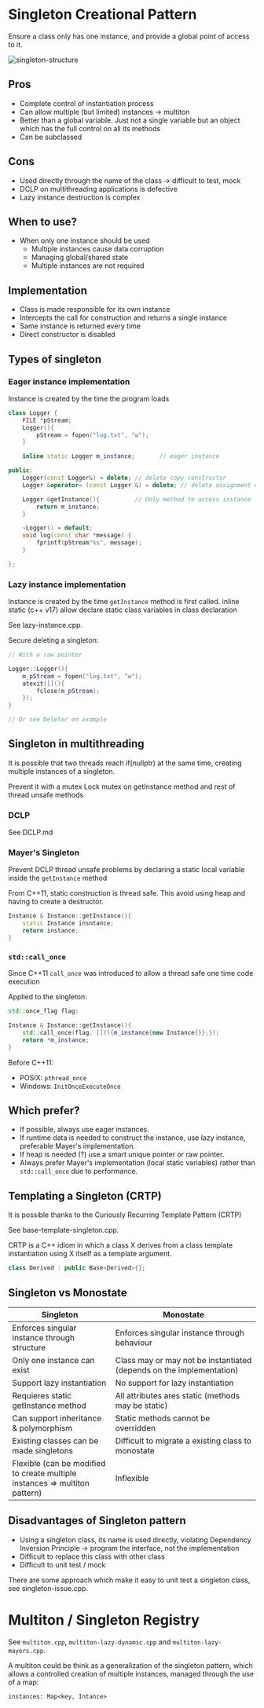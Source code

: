 # Singleton Creational Pattern

Ensure a class only has one instance, and provide a global point of access to it.

![singleton-structure](https://user-images.githubusercontent.com/26503843/203757252-c57f839b-a49f-46df-bf22-a511fca87057.png)

## Pros

- Complete control of instantiation process
- Can allow multiple (but limited) instances -> multiton
- Better than a global variable. Just not a single variable but an object which has the full control on all its methods
- Can be subclassed

## Cons

- Used directly through the name of the class -> difficult to test, mock
- DCLP on multithreading applications is defective
- Lazy instance destruction is complex

## When to use?

- When only one instance should be used
    - Multiple instances cause data corruption
    - Managing global/shared state
    - Multiple instances are not required

## Implementation

- Class is made responsible for its own instance
- Intercepts the call for construction and returns a single instance
- Same instance is returned every time
- Direct constructor is disabled

## Types of singleton

### Eager instance implementation

Instance is created by the time the program loads

```cpp
class Logger {
    FILE *pStream;
    Logger(){
        pStream = fopen("log.txt", "w");
    }

    inline static Logger m_instance;       // eager instance

public:
    Logger(const Logger&) = delete; // delete copy constructor
    Logger &operator= (const Logger &) = delete; // delete assignment operator

    Logger &getInstance(){          // Only method to access instance
        return m_instance;
    }

    ~Logger() = default;
    void log(const char *message) {
        fprintf(pStream"%s", message);
    }

};
```

### Lazy instance implementation

Instance is created by the time `getInstance` method is first called.
inline static (c++ v17) allow declare static class variables in class declaration

See lazy-instance.cpp.

Secure deleting a singleton:

```cpp
// With a raw pointer

Logger::Logger(){
    m_pStream = fopen("log.txt", "w");
    atexit([](){
        fclose(m_pStream);
    });
}

// Or see Deleter on example
```

## Singleton in multithreading

It is possible that two threads reach if(nullptr) at the same time, creating multiple instances of a singleton.

Prevent it with a mutex
Lock mutex on getInstance method and rest of thread unsafe methods

### DCLP

See DCLP.md

### Mayer's Singleton

Prevent DCLP thread unsafe problems by declaring a static local variable inside the `getInstance` method

From C++11, static construction is thread safe.
This avoid using heap and having to create a destructor.

```cpp
Instance & Instance::getInstance(){
    static Instance insntance;
    return instance;
}
```

### `std::call_once`

Since C++11 `call_once` was introduced to allow a thread safe one time code execution

Applied to the singleton:

```cpp
std::once_flag flag;

Instance & Instance::getInstance(){
    std::call_once(flag, [](){m_instance{new Instance{}};});
    return *m_instance;
}
```

Before C++11:

- POSIX: `pthread_once`
- Windows: `InitOnceExecuteOnce`

## Which prefer?

- If possible, always use eager instances.
- If runtime data is needed to construct the instance, use lazy instance, preferable Mayer's implementation.
- If heap is needed (?) use a smart unique pointer or raw pointer.
- Always prefer Mayer's implementation (local static variables) rather than `std::call_once` due to performance.

## Templating a Singleton (CRTP)

It is possible thanks to the Curiously Recurring Template Pattern (CRTP)

See base-template-singleton.cpp.

CRTP is a C++ idiom in which a class X derives from a class template instantiation using X itself as a template argument.

```cpp
class Derived : public Base<Derived>{};
```

## Singleton vs Monostate

| Singleton                                                                       | Monostate                                                            |
| ------------------------------------------------------------------------------- | -------------------------------------------------------------------- |
| Enforces singular instance through structure                                    | Enforces singular instance through behaviour                         |
| Only one instance can exist                                                     | Class may or may not be instantiated (depends on the implementation) |
| Support lazy instantiation                                                      | No support for lazy instantiation                                    |
| Requieres static getInstance method                                             | All attributes ares static (methods may be static)                   |
| Can support inheritance & polymorphism                                          | Static methods cannot be overridden                                  |
| Existing classes can be made singletons                                         | Difficult to migrate a existing class to monostate                   |
| Flexible (can be modified to create multiple<br> instances => multiton pattern) | Inflexible                                                           |


## Disadvantages of Singleton pattern

- Using a singleton class, its name is used directly, violating Dependency Inversion Principle -> program the interface, not the implementation
- Difficult to replace this class with other class
- Difficult to unit test / mock

There are some approach which make it easy to unit test a singleton class, see singleton-issue.cpp.


# Multiton / Singleton Registry

See `multiton.cpp`, `multiton-lazy-dynamic.cpp` and `multiton-lazy-mayers.cpp`.

A multiton could be think as a generalization of the singleton pattern, which
allows a controlled creation of multiple instances, managed through the use of
a map:

`instances: Map<key, Intance>`


